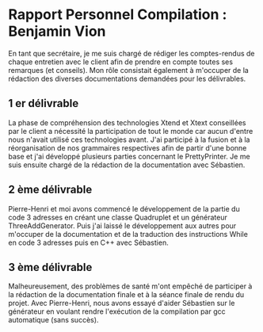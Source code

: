 # Rapport Personnel Compilation : Benjamin Vion

En tant que secrétaire, je me suis chargé de rédiger les comptes-rendus de chaque entretien avec le client afin de prendre en compte toutes ses remarques (et conseils). Mon rôle consistait également à m'occuper de la rédaction des diverses documentations demandées pour les délivrables.

## 1 er délivrable

La phase de compréhension des technologies Xtend et Xtext conseillées par le client a nécessité la participation de tout le monde car aucun d'entre nous n'avait utilisé ces technologies avant. J'ai participé à la fusion et à la réorganisation de nos grammaires respectives afin de partir d'une bonne base et j'ai développé plusieurs parties concernant le PrettyPrinter.
Je me suis ensuite chargé de la rédaction de la documentation avec Sébastien.

## 2 ème délivrable

Pierre-Henri et moi avons commencé le développement de la partie du code 3 adresses en créant une classe Quadruplet et un générateur ThreeAddGenerator. Puis j'ai laissé le développement aux autres pour m'occuper de la documentation et de la traduction des instructions While en code 3 adresses puis en C++ avec Sébastien.

## 3 ème délivrable

Malheureusement, des problèmes de santé m'ont empêché de participer à la rédaction de la documentation finale et à la séance finale de rendu du projet. Avec Pierre-Henri, nous avons essayé d'aider Sébastien sur le générateur en voulant rendre l'exécution de la compilation par gcc automatique (sans succès).
